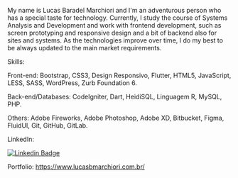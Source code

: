 My name is Lucas Baradel Marchiori and I'm an adventurous person who has a special taste for technology. Currently, I study the course of Systems Analysis and Development and work with frontend development, such as screen prototyping and responsive design and a bit of backend also for sites and systems.
As the technologies improve over time, I do my best to be always updated to the main market requirements.

Skills: 

Front-end: Bootstrap, CSS3, Design Responsivo, Flutter, HTML5, JavaScript, LESS, SASS, WordPress, Zurb Foundation 6.

Back-end/Databases: CodeIgniter, Dart, HeidiSQL, Linguagem R, MySQL, PHP.

Others: Adobe Fireworks, Adobe Photoshop, Adobe XD, Bitbucket, Figma, FluidUI, Git, GitHub, GitLab.

LinkedIn: 

[![Linkedin Badge](https://img.shields.io/badge/-LinkedIn-blue?style=flat-square&logo=Linkedin&logoColor=white&link=https://www.linkedin.com/in/dev-lucasbmarchiori/)](https://www.linkedin.com/in/dev-lucasbmarchiori/)

Portfolio: 
https://www.lucasbmarchiori.com.br/






